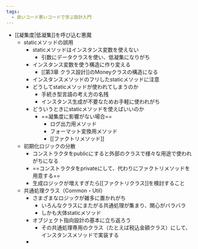 ```yaml
---
tags:
  - 良いコード悪いコードで学ぶ設計入門
---
```

- [[凝集度|低凝集]]を呼び込む悪魔
	- staticメソッドの誤用
		- staticメソッドはインスタンス変数を使えない
			- 引数にデータクラスを使い、低凝集になりがち
		- インスタンス変数を使う構造に作り変える
			- [[第3章 クラス設計]]のMoneyクラスの構造になる
		- インスタンスメソッドのフリしたstaticメソッドに注意
		- どうしてstaticメソッドが使われてしまうのか
			- 手続き型言語の考え方の名残
			- インスタンス生成が不要なためお手軽に使われがち
		- どういうときにstaticメソッドを使えばいいのか
			- ==凝集度に影響がない場合==
				- ログ出力用メソッド
				- フォーマット変換用メソッド
				- [[ファクトリメソッド]]
	- 初期化ロジックの分散
		- コンストラクタをpublicにすると外部のクラスで様々な用途で使われがちになる
		- ==コンストラクタをprivateにして、代わりにファクトリメソッドを用意する==
		- 生成ロジックが増えすぎたら[[ファクトリクラス]]を検討すること
	- 共通処理クラス（Common・Util）
		- さまざまなロジックが雑多に置かれがち
			- いろんなクラスにまたがる共通処理が集まり、関心がバラバラ
			- しかも大体staticメソッド
		- オブジェクト指向設計の基本に立ち返ろう
			- その共通処理専用のクラス（たとえば税込金額クラス）にして、インスタンスメソッドで実装する
		- 